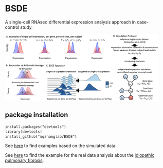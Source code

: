 # BSDE
A single-cell RNAseq differential expression analysis approach in case-control study.


![alt text](https://github.com/mqzhanglab/BSDE/blob/main/data/Fig1.png?raw=true)




## package installation
```{r install}
install.packages("devtools")
library(devtools)
install_github("mqzhanglab/BSDE")
```

See [here](https://github.com/mqzhanglab/BSDE/blob/main/simulation) to find examples based on the simulated data.

See [here](https://github.com/mqzhanglab/BSDE/blob/main/realdata_analysis) to find the example for the real data analysis about the [idiopathic pulmonary fibrosis](https://www.ncbi.nlm.nih.gov/pmc/articles/PMC5135277/).
